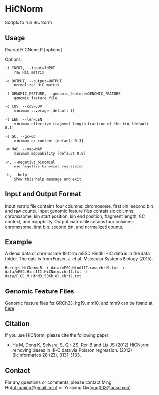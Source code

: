 # HiCNorm
Scripts to run HiCNorm  

## Usage

Rscript HiCNorm.R [options]

Options:
	
	-i INPUT, --input=INPUT
		raw HiC matrix

	-o OUTPUT, --output=OUTPUT
		normalized HiC matrix

	-f GENOMIC_FEATURE, --genomic_feature=GENOMIC_FEATURE
		genomic feature file

	-c COV, --cov=COV
		minimum coverage [default 1]

	-l LEN, --len=LEN
		minimum effective fragment length fraction of the bin [default 0.1]

	-s GC, --gc=GC
		minimum gc content [default 0.3]

	-m MAP, --map=MAP
		minimum mappability [default 0.8]

	-n, --negative_binomial
		use negative binomial regression

	-h, --help
		Show this help message and exit

## Input and Output Format

Input matrix file contains four columns: chromosome, first bin, second bin, and raw counts. 
Input genomic feature files contain six columns: chromosome, bin start position, bin end position, fragment length, GC content, and mappbility.
Output matrix file cotains four columns: chromosome, first bin, second bin, and normalized counts. 

## Example

A demo data of chrmosome 19 form mESC HindIII HiC data is in the data folder. The data is from Fraser, J. et al. Molecular Systems Biology (2015).

```
Rscript HiCNorm.R -i data/mESC.HindIII.raw.chr19.txt -o data/mESC.HindIII.HiCNorm.chr19.txt -f data/F_GC_M_Hind3_50Kb_el.chr19.txt
```

## Genomic Feature Files
Genomic feature files for GRCh38, hg19, mm10, and mm9 can be found at [here](http://enhancer.sdsc.edu/yunjiang/resources/genomic_features/).

## Citation

If you use HiCNorm, please cite the following paper:

- Hu M, Deng K, Selvaraj S, Qin ZS, Ren B and Liu JS (2012) HiCNorm: removing biases in Hi-C data via Poisson regression. (2012) Bioinformatics 28 (23), 3131-3133.

## Contact

For any questions or comments, please contact Ming Hu(afhuming@gmail.com) or Yunjiang Qiu(yuq003@ucsd.edu).
